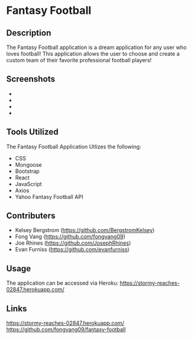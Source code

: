 # Fantasy Football 


## Description
The Fantasy Football application is a dream application for any user who loves football! This application allows the user to choose and create a custom team of their favorite professional football players! 


## Screenshots
- ![]()
- ![]()
- ![]()
- ![]()

## Tools Utilized 
The Fantasy Football Application Utlizes the following:

- CSS
- Mongoose
- Bootstrap
- React
- JavaScript
- Axios
- Yahoo Fantasy Football API

## Contributers
- Kelsey Bergstrom  (https://github.com/BergstromKelsey)
- Fong Vang  (https://github.com/fongvang09)
- Joe Rhines (https://github.com/JosephRhines)
- Evan Furniss  (https://github.com/evanfurniss)

## Usage 
The application can be accessed via Heroku: 
https://stormy-reaches-02847.herokuapp.com/

## Links
https://stormy-reaches-02847.herokuapp.com/
<br/>
https://github.com/fongvang09/fantasy-football

